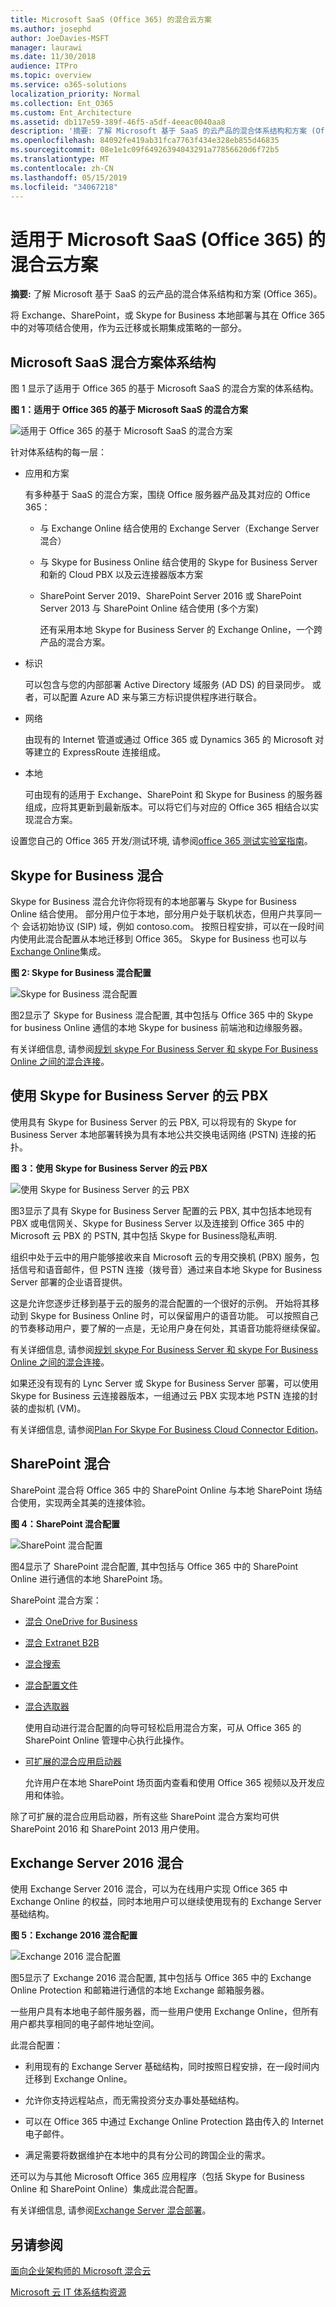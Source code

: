 ```yaml
---
title: Microsoft SaaS (Office 365) 的混合云方案
ms.author: josephd
author: JoeDavies-MSFT
manager: laurawi
ms.date: 11/30/2018
audience: ITPro
ms.topic: overview
ms.service: o365-solutions
localization_priority: Normal
ms.collection: Ent_O365
ms.custom: Ent_Architecture
ms.assetid: db117e59-389f-46f5-a5df-4eeac0040aa8
description: '摘要: 了解 Microsoft 基于 SaaS 的云产品的混合体系结构和方案 (Office 365)。'
ms.openlocfilehash: 84092fe419ab31fca7763f434e328eb855d46835
ms.sourcegitcommit: 08e1e1c09f64926394043291a77856620d6f72b5
ms.translationtype: MT
ms.contentlocale: zh-CN
ms.lasthandoff: 05/15/2019
ms.locfileid: "34067218"
---
```

# <a name="hybrid-cloud-scenarios-for-microsoft-saas-office-365"></a>适用于 Microsoft SaaS (Office 365) 的混合云方案

 **摘要:** 了解 Microsoft 基于 SaaS 的云产品的混合体系结构和方案 (Office 365)。
  
将 Exchange、SharePoint，或 Skype for Business 本地部署与其在 Office 365 中的对等项结合使用，作为云迁移或长期集成策略的一部分。
  
## <a name="microsoft-saas-hybrid-scenario-architecture"></a>Microsoft SaaS 混合方案体系结构

图 1 显示了适用于 Office 365 的基于 Microsoft SaaS 的混合方案的体系结构。
  
**图 1：适用于 Office 365 的基于 Microsoft SaaS 的混合方案**

![适用于 Office 365 的基于 Microsoft SaaS 的混合方案](media/Hybrid-Poster/Hybrid-Cloud-Stack-SaaS.png)
  
针对体系结构的每一层：
  
- 应用和方案
    
    有多种基于 SaaS 的混合方案，围绕 Office 服务器产品及其对应的 Office 365：
    
  - 与 Exchange Online 结合使用的 Exchange Server（Exchange Server 混合）
    
  - 与 Skype for Business Online 结合使用的 Skype for Business Server 和新的 Cloud PBX 以及云连接器版本方案
    
  - SharePoint Server 2019、SharePoint Server 2016 或 SharePoint Server 2013 与 SharePoint Online 结合使用 (多个方案)
    
    还有采用本地 Skype for Business Server 的 Exchange Online，一个跨产品的混合方案。
    
- 标识
    
    可以包含与您的内部部署 Active Directory 域服务 (AD DS) 的目录同步。 或者，可以配置 Azure AD 来与第三方标识提供程序进行联合。
    
- 网络
    
    由现有的 Internet 管道或通过 Office 365 或 Dynamics 365 的 Microsoft 对等建立的 ExpressRoute 连接组成。
    
- 本地
    
    可由现有的适用于 Exchange、SharePoint 和 Skype for Business 的服务器组成，应将其更新到最新版本。可以将它们与对应的 Office 365 相结合以实现混合方案。
    
设置您自己的 Office 365 开发/测试环境, 请参阅[office 365 测试实验室指南](cloud-adoption-test-lab-guides-tlgs.md)。
  
## <a name="skype-for-business-hybrid"></a>Skype for Business 混合

Skype for Business 混合允许你将现有的本地部署与 Skype for Business Online 结合使用。 部分用户位于本地，部分用户处于联机状态，但用户共享同一个 会话初始协议 (SIP) 域，例如 contoso.com。 按照日程安排，可以在一段时间内使用此混合配置从本地迁移到 Office 365。 Skype for Business 也可以与[Exchange Online](https://docs.microsoft.com/skypeforbusiness/skype-for-business-hybrid-solutions/integration-with-exchange-and-sharepoint)集成。
  
**图 2: Skype for Business 混合配置**

![Skype for Business 混合配置](media/Hybrid-Poster/Hybrid-Cloud-Stack-SaaS-SfB.png)
  
图2显示了 Skype for Business 混合配置, 其中包括与 Office 365 中的 Skype for business Online 通信的本地 Skype for business 前端池和边缘服务器。
  
有关详细信息, 请参阅[规划 skype For Business Server 和 skype For Business Online 之间的混合连接](https://docs.microsoft.com/skypeforbusiness/skype-for-business-hybrid-solutions/plan-hybrid-connectivity)。
    
## <a name="cloud-pbx-with-skype-for-business-server"></a>使用 Skype for Business Server 的云 PBX

使用具有 Skype for Business Server 的云 PBX, 可以将现有的 Skype for Business Server 本地部署转换为具有本地公共交换电话网络 (PSTN) 连接的拓扑。 
  
**图 3：使用 Skype for Business Server 的云 PBX**

![使用 Skype for Business Server 的云 PBX](media/Hybrid-Poster/Hybrid-Cloud-Stack-SaaS-SfB-CloudPBX.png)
  
图3显示了具有 Skype for Business Server 配置的云 PBX, 其中包括本地现有 PBX 或电信网关、Skype for Business Server 以及连接到 Office 365 中的 Microsoft 云 PBX 的 PSTN, 其中包括 Skype for Business隐私声明.
  
组织中处于云中的用户能够接收来自 Microsoft 云的专用交换机 (PBX) 服务，包括信号和语音邮件，但 PSTN 连接（拨号音）通过来自本地 Skype for Business Server 部署的企业语音提供。
  
这是允许您逐步迁移到基于云的服务的混合配置的一个很好的示例。 开始将其移动到 Skype for Business Online 时，可以保留用户的语音功能。 可以按照自己的节奏移动用户，要了解的一点是，无论用户身在何处，其语音功能将继续保留。 
  
有关详细信息, 请参阅[规划 skype For Business Server 和 skype For Business Online 之间的混合连接](https://docs.microsoft.com/skypeforbusiness/skype-for-business-hybrid-solutions/plan-hybrid-connectivity)。
  
如果还没有现有的 Lync Server 或 Skype for Business Server 部署，可以使用 Skype for Business 云连接器版本，一组通过云 PBX 实现本地 PSTN 连接的封装的虚拟机 (VM)。
  
有关详细信息, 请参阅[Plan For Skype For Business Cloud Connector Edition](https://docs.microsoft.com/skypeforbusiness/skype-for-business-hybrid-solutions/plan-your-phone-system-cloud-pbx-solution/plan-skype-for-business-cloud-connector-edition)。

  
## <a name="sharepoint-hybrid"></a>SharePoint 混合

SharePoint 混合将 Office 365 中的 SharePoint Online 与本地 SharePoint 场结合使用，实现两全其美的连接体验。
  
**图 4：SharePoint 混合配置**

![SharePoint 混合配置](media/Hybrid-Poster/Hybrid-Cloud-Stack-SaaS-SP.png)
  
图4显示了 SharePoint 混合配置, 其中包括与 Office 365 中的 SharePoint Online 进行通信的本地 SharePoint 场。
  
SharePoint 混合方案：
  
- [混合 OneDrive for Business](https://docs.microsoft.com/SharePoint/hybrid/configure-hybrid-onedrive-for-businessroadmap)
    
- [混合 Extranet B2B](https://docs.microsoft.com/sharepoint/create-b2b-extranet)
    
- [混合搜索](https://docs.microsoft.com/SharePoint/hybrid/configure-cloud-hybrid-searchroadmap)
    
- [混合配置文件](https://docs.microsoft.com/SharePoint/hybrid/plan-hybrid-profiles)
    
- [混合选取器](https://docs.microsoft.com/SharePoint/hybrid/hybrid-picker-in-the-sharepoint-online-admin-center)
    
    使用自动进行混合配置的向导可轻松启用混合方案，可从 Office 365 的 SharePoint Online 管理中心执行此操作。
    
- [可扩展的混合应用启动器](https://docs.microsoft.com/SharePoint/hybrid/the-extensible-hybrid-app-launcher)
    
    允许用户在本地 SharePoint 场页面内查看和使用 Office 365 视频以及开发应用和体验。
    
除了可扩展的混合应用启动器，所有这些 SharePoint 混合方案均可供 SharePoint 2016 和 SharePoint 2013 用户使用。
  
## <a name="exchange-server-2016-hybrid"></a>Exchange Server 2016 混合

使用 Exchange Server 2016 混合，可以为在线用户实现 Office 365 中 Exchange Online 的权益，同时本地用户可以继续使用现有的 Exchange Server 基础结构。  
  
**图 5：Exchange 2016 混合配置**

![Exchange 2016 混合配置](media/Hybrid-Poster/Hybrid-Cloud-Stack-SaaS-EX.png)
  
图5显示了 Exchange 2016 混合配置, 其中包括与 Office 365 中的 Exchange Online Protection 和邮箱进行通信的本地 Exchange 邮箱服务器。
  
一些用户具有本地电子邮件服务器，而一些用户使用 Exchange Online，但所有用户都共享相同的电子邮件地址空间。  
  
此混合配置：
  
- 利用现有的 Exchange Server 基础结构，同时按照日程安排，在一段时间内迁移到 Exchange Online。
    
- 允许你支持远程站点，而无需投资分支办事处基础结构。
    
- 可以在 Office 365 中通过 Exchange Online Protection 路由传入的 Internet 电子邮件。
    
- 满足需要将数据维护在本地中的具有分公司的跨国企业的需求。
    
还可以为与其他 Microsoft Office 365 应用程序（包括 Skype for Business Online 和 SharePoint Online）集成此混合配置。
  
有关详细信息, 请参阅[Exchange Server 混合部署](https://docs.microsoft.com/exchange/exchange-hybrid)。
  
## <a name="see-also"></a>另请参阅

[面向企业架构师的 Microsoft 混合云](microsoft-hybrid-cloud-for-enterprise-architects.md)
  
[Microsoft 云 IT 体系结构资源](microsoft-cloud-it-architecture-resources.md)

